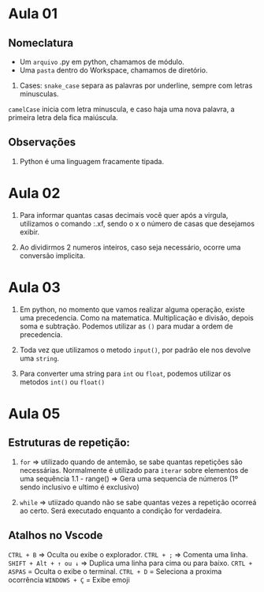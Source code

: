# Aula 01

## Nomeclatura
- Um ``arquivo`` .py em python, chamamos de módulo.
- Uma ``pasta`` dentro do Workspace, chamamos de diretório.

1. Cases:
``snake_case`` separa as palavras por underline, sempre com letras minusculas.

``camelCase`` inicia com letra minuscula, e caso haja uma nova palavra, a primeira letra dela fica maiúscula.

## Observações
1. Python é uma linguagem fracamente tipada.


# Aula 02
1. Para informar quantas casas decimais você quer após a virgula, utilizamos o comando :.xf, sendo o x o número de casas que desejamos exibir.

2. Ao dividirmos 2 numeros inteiros, caso seja necessário, ocorre uma conversão implicita.


# Aula 03
1. Em python, no momento que vamos realizar alguma operação, existe uma precedencia. Como na matematica. Multiplicação e divisão, depois soma e subtração.
Podemos utilizar as ``()`` para mudar a ordem de precedencia.

2. Toda vez que utilizamos o metodo ``input()``, por padrão ele nos devolve uma ``string``.

3. Para converter uma string para ``int`` ou ``float``, podemos utilizar os metodos ``int()`` ou ``float()``

# Aula 05
## Estruturas de repetição:
1. ``for``
=> utilizado quando de antemão, se sabe quantas repetições são necessárias. Normalmente é utilizado para ``iterar`` sobre elementos de uma sequência 
1.1 - range() => Gera uma sequencia de números (1º sendo inclusivo e ultimo é exclusivo)

2. ``while``
=> utiizado quando não se sabe quantas vezes a repetição ocorreá ao certo. Será executado enquanto a condição for verdadeira.

## Atalhos no Vscode
``CTRL + B`` => Oculta ou exibe o explorador.
``CTRL + ;`` => Comenta uma linha.
``SHIFT + Alt + ↑ ou ↓`` => Duplica uma linha para cima ou para baixo.
``CRTL + ASPAS`` = Oculta o exibe o terminal.
``CTRL + D`` = Seleciona a proxima ocorrência
``WINDOWS + Ç`` = Exibe emoji